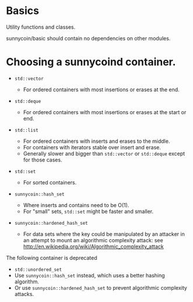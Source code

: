 # Basics

Utility functions and classes.

sunnycoin/basic should contain no dependencies on other modules.


Choosing a sunnycoind container.
=============================

* `std::vector`
  * For ordered containers with most insertions or erases at the end.

* `std::deque`
  * For ordered containers with most insertions or erases at the start or end.

* `std::list`
  * For ordered containers with inserts and erases to the middle.
  * For containers with iterators stable over insert and erase.
  * Generally slower and bigger than `std::vector` or `std::deque` except for
    those cases.

* `std::set`
  * For sorted containers.

* `sunnycoin::hash_set`
  * Where inserts and contains need to be O(1).
  * For "small" sets, `std::set` might be faster and smaller.

* `sunnycoin::hardened_hash_set`
  * For data sets where the key could be manipulated by an attacker
    in an attempt to mount an algorithmic complexity attack:  see
    http://en.wikipedia.org/wiki/Algorithmic_complexity_attack


The following container is deprecated

* `std::unordered_set`
 * Use `sunnycoin::hash_set` instead, which uses a better hashing algorithm.
 * Or use `sunnycoin::hardened_hash_set` to prevent algorithmic complexity attacks.
